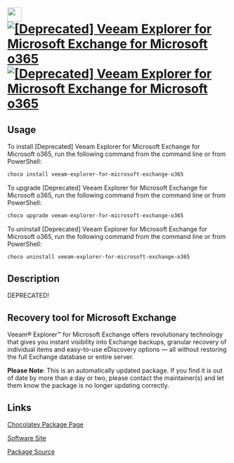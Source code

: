 ﻿# <img src="https://cdn.jsdelivr.net/gh/mkevenaar/chocolatey-packages@ce5072a74e3ef11e990f27453fafafd8881ecc70/icons/veeam-explorer-for-microsoft-exchange-o365.png" width="32" height="32"/> [![[Deprecated] Veeam Explorer for Microsoft Exchange for Microsoft o365](https://img.shields.io/chocolatey/v/veeam-explorer-for-microsoft-exchange-o365.svg?label=%5BDeprecated%5D+Veeam+Explorer+for+Microsoft+Exchange+for+Microsoft+o365)](https://community.chocolatey.org/packages/veeam-explorer-for-microsoft-exchange-o365) [![[Deprecated] Veeam Explorer for Microsoft Exchange for Microsoft o365](https://img.shields.io/chocolatey/dt/veeam-explorer-for-microsoft-exchange-o365.svg)](https://community.chocolatey.org/packages/veeam-explorer-for-microsoft-exchange-o365)

## Usage

To install [Deprecated] Veeam Explorer for Microsoft Exchange for Microsoft o365, run the following command from the command line or from PowerShell:

```powershell
choco install veeam-explorer-for-microsoft-exchange-o365
```

To upgrade [Deprecated] Veeam Explorer for Microsoft Exchange for Microsoft o365, run the following command from the command line or from PowerShell:

```powershell
choco upgrade veeam-explorer-for-microsoft-exchange-o365
```

To uninstall [Deprecated] Veeam Explorer for Microsoft Exchange for Microsoft o365, run the following command from the command line or from PowerShell:

```powershell
choco uninstall veeam-explorer-for-microsoft-exchange-o365
```

## Description

DEPRECATED!

## Recovery tool for Microsoft Exchange

Veeam® Explorer™ for Microsoft Exchange offers revolutionary technology that gives you instant visibility into Exchange backups, granular recovery of individual items and easy-to-use eDiscovery options — all without restoring the full Exchange database or entire server.

**Please Note**: This is an automatically updated package. If you find it is
out of date by more than a day or two, please contact the maintainer(s) and
let them know the package is no longer updating correctly.


## Links

[Chocolatey Package Page](https://community.chocolatey.org/packages/veeam-explorer-for-microsoft-exchange-o365)

[Software Site](http://www.veeam.com/)

[Package Source](https://github.com/mkevenaar/chocolatey-packages/tree/master/deprecated/veeam-explorer-for-microsoft-exchange-o365)

